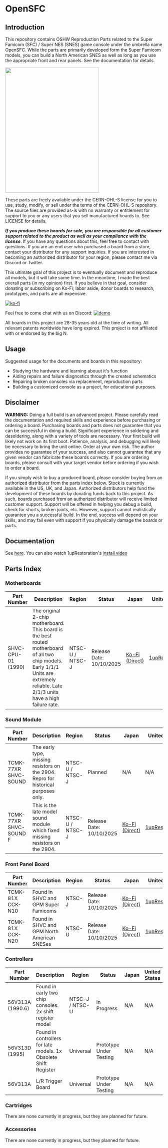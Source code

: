 # OpenSFC

## Introduction

This repository contains OSHW Reproduction Parts related to the Super Famicom (SFC) / Super NES (SNES) game console under the umbrella name OpenSFC. While the parts are primarily developed form the Super Famicom models, you can build a North American SNES as well as long as you use the appropriate front and rear panels. See the documentation for details.

<div><img src="https://starlightk7.github.io/OpenSFC/assets/osfc-intro.jpg" height="400" width="300"/></div>

These parts are freely available under the CERN-OHL-S license for you to use, study, modify, or sell under the terms of the CERN-OHL-S repository. The source files are provided as-is with no warranty or entitlement for support to you or any users that you sell manufactured boards to. See LICENSE for details.

***If you produce these boards for sale, you are responsible for all customer support related to the product as well as your compliance with the license***. If you have any questions about this, feel free to contact with questions. If you are an end user who purchased a board from a store, contact your distributor for any support inquiries. If you are interested in becoming an authorized distributor for your region, please contact me via Discord or Twitter.

This ultimate goal of this project is to eventually document and reproduce all models, but it will take some time. In the meantime, I made the best overall parts (in my opinion) first. If you believe in that goal, consider donating or subscribing on Ko-Fi; labor aside, donor boards to research, prototypes, and parts are all expensive.

[![ko-fi](https://ko-fi.com/img/githubbutton_sm.svg)](https://ko-fi.com/W7W31LT5Y4)

Feel free to come chat with us on Discord: [![demo](https://img.shields.io/discord/1424189475436625921?logo=discord)](https://discord.gg/DjXvPDA6Vv)

All boards in this project are 28-35 years old at the time of writing. All relevant patents worldwide have long expired. This project is not affiliated with or endorsed by the big N.

## Usage

Suggested usage for the documents and boards in this repository:
* Studying the hardware and learning abouut it's function
* Aiding repairs and failure diagnostics through the created schematics
* Repairing broken consoles via replacement, reproduction parts
* Building a customized console as a project, for educational purposes.

## Disclaimer

**WARNING:** Doing a full build is an advanced project. Please carefully read the documentation and required skills and experience before purchasing or ordering a board. Purchasing boards and parts does not guarantee that you can be successful in doing a build. Significant experience in soldering and desoldering, along with a variety of tools are necessary. Your first build will likely not work on its first boot. Patience, analysis, and debugging will likely be necessary to bring the unit online. Order at your own risk. The author provides no guarantee of your success, and also cannot guarantee that any given vendor can fabricate these boards correctly. If you are ordering boards, please consult with your target vendor before ordering if you wish to order a board.

If you simply wish to buy a produced board, please consider buying from an authorized distributor from the parts index below. Stock is currently available in the US, UK, and Japan. Authorized distributors help fund the development of these boards by donating funds back to this project. As such, boards purchased from an authorized distributor will receive limited customer support. Support will be offered in helping you debug a build, check for shorts, broken joints, etc. However, support cannot realistically guarantee you a successful build. In the end, success will depend on your skills, and may fail even with support if you physically damage the boards or parts.

## Documentation

See [here](https://starlightk7.github.io/OpenSFC/). You can also watch 1upRestoration's [install video](https://youtu.be/3N_iRRNhPbA)

## Parts Index

### Motherboards

| Part Number | Description | Region | Status| Japan | United States | United Kingdom |
|-------------|-------------|----------------------|-------|-------|---------------|----------------|
| SHVC-CPU-01 (1990) | The original 2-chip motherboard. This board is the best routed motherboard of all two chip models. Early 1/1/1 Units are extremely reliable. Late 2/1/3 units have a high failure rate. | NTSC-U / NTSC-J | Release Date: 10/10/2025 | [Ko-Fi (Direct)](https://ko-fi.com/starlightk7/shop) | [1upRestorations](https://1uprestorations.com/collections/console-mod-parts/products/opensfc-bundle) | [RetroUpgrades](https://www.retroupgrades.co.uk/product/opensfc-shvc-bundle) |

### Sound Module

| Part Number | Description | Region | Status| Japan | United States | United Kingdom |
|-------------|-------------|----------------------|-------|-------|---------------|----------------|
| TCMK-77XR SHVC-SOUND | The early type, missing resistors on the 2904. Repro for historical purposes only. | NTSC-U / NTSC-J | Planned | N/A | N/A | N/A |
| TCMK-77XR SHVC-SOUND F | This is the late model sound module which fixed missing resistors on the 2904. | NTSC-U / NTSC-J | Release Date: 10/10/2025 | [Ko-Fi (Direct)](https://ko-fi.com/starlightk7/shop) | [1upRestorations](https://1uprestorations.com/collections/console-mod-parts/products/opensfc-bundle) | [RetroUpgrades](https://www.retroupgrades.co.uk/product/opensfc-shvc-bundle) |

### Front Panel Board

| Part Number | Description | Region | Status| Japan | United States | United Kingdom |
|-------------|-------------|----------------------|-------|-------|---------------|----------------|
| TCMK-81X CCK-N10 | Found in SHVC and GPM Super Famicoms | NTSC-J | Release Date: 10/10/2025 | [Ko-Fi (Direct)](https://ko-fi.com/starlightk7/shop)| [1upRestorations](https://1uprestorations.com/collections/console-mod-parts/products/opensfc-bundle) | [RetroUpgrades](https://www.retroupgrades.co.uk/product/opensfc-shvc-bundle) |
| TCMK-81X CCK-N20 | Found in SHVC and GPM North American SNESes | NTSC-U | Release Date: 10/10/2025 | [Ko-Fi (Direct)](https://ko-fi.com/starlightk7/shop) | [1upRestorations](https://1uprestorations.com/collections/console-mod-parts/products/opensfc-bundle) | [RetroUpgrades](https://www.retroupgrades.co.uk/product/opensfc-shvc-bundle) |

### Controllers

| Part Number | Description | Region | Status| Japan | United States | United Kingdom |
|-------------|-------------|----------------------|-------|-------|---------------|----------------|
| 56V313A (1990.6) | Found in early two chip consoles. 2x shift register model | NTSC-J / NTSC-U | In Progress | N/A | N/A | N/A |
| 56V313D (1995)   | Found in controllers for late models. 1x Obsolete Shift Register | Universal | Prototype Under Testing | N/A | N/A | N/A |
| 56V313A          | L/R Trigger Board | Universal | Prototype Under Testing | N/A | N/A | N/A |

### Cartridges

There are none currently in progress, but they are planned for future.

### Accessories

There are none currently in progress, but they planned for future.

